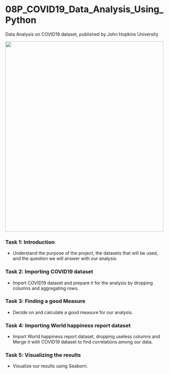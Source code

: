 # 08P_COVID19_Data_Analysis_Using_Python
Data Analysis on COVID19 dataset, published by John Hopkins University

<img src="https://www.tibco.com/blog/wp-content/uploads/2020/03/TIBCOAnalysisCOVID-19-1.png" width="500" height="600">

### Task 1: Introduction
- Understand the purpose of the project, the datasets that will be used, and the question we will answer with our analysis.

### Task 2: Importing COVID19 dataset
- Import COVID19 dataset and prepare it for the analysis by dropping columns and aggregating rows.

### Task 3: Finding a good Measure
- Decide on and calculate a good measure for our analysis.

### Task 4: Importing World happiness report dataset
- Import World happiness report dataset, dropping useless columns and Merge it with COVID19 dataset to find correlations among our data.

### Task 5: Visualizing the results
- Visualize our results using Seaborn.
